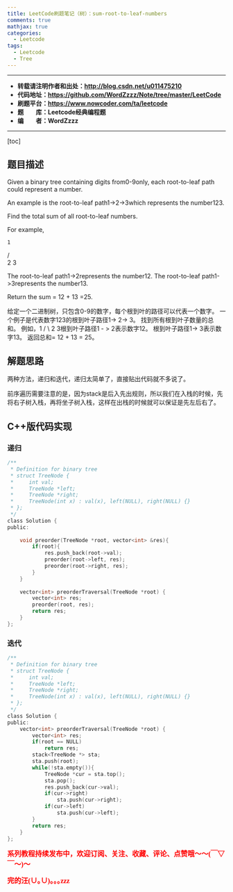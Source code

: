 ```yaml
---
title: LeetCode刷题笔记（树）：sum-root-to-leaf-numbers
comments: true
mathjax: true
categories:
  - Leetcode
tags:
  - Leetcode
  - Tree
---
```


----------

- **转载请注明作者和出处：http://blog.csdn.net/u011475210**
- **代码地址：https://github.com/WordZzzz/Note/tree/master/LeetCode**
- **刷题平台：https://www.nowcoder.com/ta/leetcode**
- **题&emsp;&emsp;库：Leetcode经典编程题**
- **编&emsp;&emsp;者：WordZzzz**

----------

[toc]

## 题目描述

Given a binary tree containing digits from0-9only, each root-to-leaf path could represent a number.

An example is the root-to-leaf path1->2->3which represents the number123.

Find the total sum of all root-to-leaf numbers.

For example,

    1
   / \
  2   3

The root-to-leaf path1->2represents the number12.
The root-to-leaf path1->3represents the number13.

Return the sum = 12 + 13 =25.

给定一个二进制树，只包含0-9的数字，每个根到叶的路径可以代表一个数字。 一个例子是代表数字123的根到叶子路径1-> 2-> 3。 找到所有根到叶子数量的总和。 例如，1 / \ 2 3根到叶子路径1 - > 2表示数字12。 根到叶子路径1-> 3表示数字13。 返回总和= 12 + 13 = 25。

## 解题思路

两种方法，递归和迭代，递归太简单了，直接贴出代码就不多说了。

前序遍历需要注意的是，因为stack是后入先出规则，所以我们在入栈的时候，先将右子树入栈，再将坐子树入栈，这样在出栈的时候就可以保证是先左后右了。


## C++版代码实现

### 递归

```c
/**
 * Definition for binary tree
 * struct TreeNode {
 *     int val;
 *     TreeNode *left;
 *     TreeNode *right;
 *     TreeNode(int x) : val(x), left(NULL), right(NULL) {}
 * };
 */
class Solution {
public:
    
    void preorder(TreeNode *root, vector<int> &res){
        if(root){
            res.push_back(root->val);
            preorder(root->left, res);
            preorder(root->right, res);
        }
    }
    
    vector<int> preorderTraversal(TreeNode *root) {
        vector<int> res;
        preorder(root, res);
        return res;
    }
};
```

### 迭代

```c
/**
 * Definition for binary tree
 * struct TreeNode {
 *     int val;
 *     TreeNode *left;
 *     TreeNode *right;
 *     TreeNode(int x) : val(x), left(NULL), right(NULL) {}
 * };
 */
class Solution {
public:
    vector<int> preorderTraversal(TreeNode *root) {
        vector<int> res;
        if(root == NULL)
            return res;
        stack<TreeNode *> sta;
        sta.push(root);
        while(!sta.empty()){
            TreeNode *cur = sta.top();
            sta.pop();
            res.push_back(cur->val);
            if(cur->right)
                sta.push(cur->right);
            if(cur->left)
                sta.push(cur->left);
        }
        return res;
    }
};
```

**<font color="red" size=3 face="仿宋">系列教程持续发布中，欢迎订阅、关注、收藏、评论、点赞哦～～(￣▽￣～)～</font>**

**<font color="red" size=3 face="仿宋">完的汪(∪｡∪)｡｡｡zzz</font>**